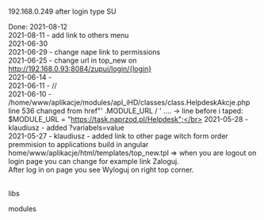 192.168.0.249 after login type SU

Done: 
2021-08-12</br>
2021-08-11 - add link to others menu  </br>
2021-06-30</br>
2021-06-29 - change nape link to permissions</br>
2021-06-25 - change url in top_new on http://192.168.0.93:8084/zupui/login/{login}</br>
2021-06-14 - </br>
2021-06-11 - //</br>
2021-06-10 - /home/www/aplikacje/modules/apl_iHD/classes/class.HelpdeskAkcje.php</br>
line 536 changed  from href"' .MODULE_URL / ' ....  -> line before i taped: $MODULE_URL = "https://task.naprzod.pl/Helpdesk";</br>
2021-05-28 - klaudiusz - added ?variabels=value</br>
2021-05-27 - klaudiusz - added link to other page witch form order premmision to applications build in angular </br>
home/www/aplikacje/html/templates/top_new.tpl => when you are logout on login page you can change for example link Zaloguj. </br>
After log in on page you see Wyloguj on right top corner. </br>
</br>

libs

modules
